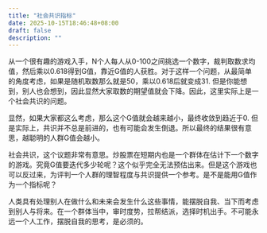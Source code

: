 ```yaml
---
title: "社会共识指标"
date: 2025-10-15T18:46:48+08:00
draft: false
description: ""
---
```


从一个很有趣的游戏入手，N个人每人从0-100之间挑选一个数字，裁判取数求均值，然后乘以0.618得到G值，靠近G值的人获胜。对于这样一个问题，从最简单的角度考虑，如果是随机取数那么就是50，乘以0.618后就变成31. 但是你能想到，别人也会想到，因此显然大家取数的期望值就会下降。因此，这里实际上是一个社会共识的问题。

显然，如果大家都这么考虑，那么这个G值就会越来越小，最终收敛到趋近于0. 但是实际上，共识并不总是前进的，也有可能会发生倒退。所以最终的结果很有意思，越聪明的人群G值会越小。

社会共识，这个议题非常有意思。炒股票在短期内也是一个群体在估计下一个数字的游戏。究竟G值要迭代多少轮呢？这个似乎完全无法预估出来。但是这个游戏也可以反过来，为评判一个人群的理智程度与共识提供一个参考。是不是能用G值作为一个指标呢？

人类具有处理别人在做什么和未来会发生什么这些事情，能摆脱自我、当下而考虑到别人与将来。在一个群体当中，审时度势，拉帮结派，选择时机出手。不可能永远一个人工作，摆脱自我的思考，是必须的。


